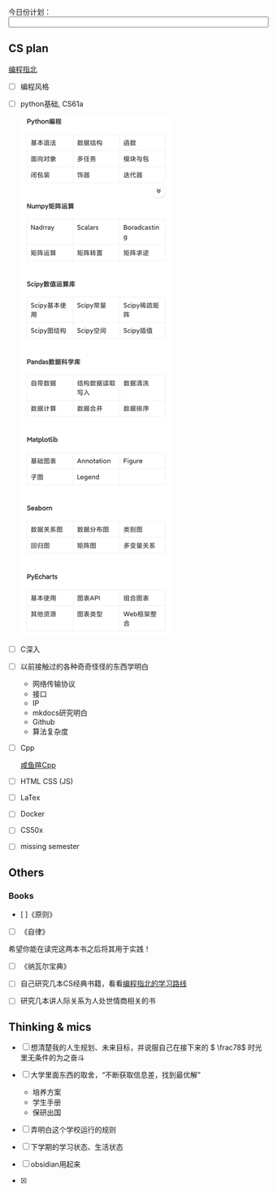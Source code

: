 今日份计划：<input type="text" value="" style="width:100%;"><u></u></input>


## CS plan

[编程指北](https://csguide.cn/)

- [ ] 编程风格

- [ ] python基础, CS61a

    ![alt text](image.png)

- [ ] C深入

- [ ] 以前接触过的各种奇奇怪怪的东西学明白

    - 网络传输协议
    - 接口
    - IP
    - mkdocs研究明白
    - Github
    - 算法复杂度

- [ ] Cpp
    
    [咸鱼暄Cpp](https://xuan-insr.github.io/cpp/cpp_restart/)

- [ ] HTML CSS (JS)

- [ ] LaTex 

- [ ] Docker

- [ ] CS50x

- [ ] missing semester

## Others

### Books

- [ ]《原则》

- [ ] 《自律》

希望你能在读完这两本书之后将其用于实践！

- [ ] 《纳瓦尔宝典》

- [ ] 自己研究几本CS经典书籍，看看[编程指北的学习路线](https://csguide.cn/aboutme/programming_road.html)

- [ ] 研究几本讲人际关系为人处世情商相关的书

## Thinking & mics

- [ ] 想清楚我的人生规划、未来目标，并说服自己在接下来的 $ \frac78$ 时光里无条件的为之奋斗

- [ ] 大学里面东西的取舍，“不断获取信息差，找到最优解”

    - 培养方案
    - 学生手册
    - 保研出国

- [ ] 弄明白这个学校运行的规则

- [ ] 下学期的学习状态、生活状态

- [ ] obsidian用起来

- [x] 